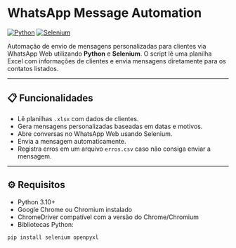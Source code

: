 # WhatsApp Message Automation

[![Python](https://img.shields.io/badge/python-3.10+-blue)](https://www.python.org/)
[![Selenium](https://img.shields.io/badge/selenium-4.15.0-orange)](https://selenium.dev/)

Automação de envio de mensagens personalizadas para clientes via WhatsApp Web utilizando **Python** e **Selenium**. O script lê uma planilha Excel com informações de clientes e envia mensagens diretamente para os contatos listados.

---

## 📋 Funcionalidades

- Lê planilhas `.xlsx` com dados de clientes.
- Gera mensagens personalizadas baseadas em datas e motivos.
- Abre conversas no WhatsApp Web usando Selenium.
- Envia a mensagem automaticamente.
- Registra erros em um arquivo `erros.csv` caso não consiga enviar a mensagem.

---

## ⚙️ Requisitos

- Python 3.10+
- Google Chrome ou Chromium instalado
- ChromeDriver compatível com a versão do Chrome/Chromium
- Bibliotecas Python:

```bash
pip install selenium openpyxl
```
